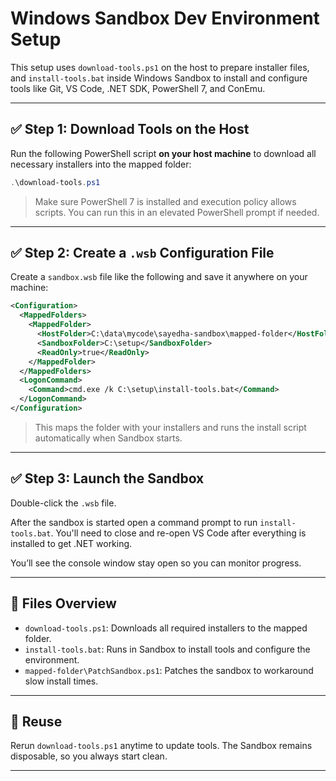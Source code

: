 # Windows Sandbox Dev Environment Setup

This setup uses `download-tools.ps1` on the host to prepare installer files, and `install-tools.bat` inside Windows Sandbox to install and configure tools like Git, VS Code, .NET SDK, PowerShell 7, and ConEmu.

---

## ✅ Step 1: Download Tools on the Host

Run the following PowerShell script **on your host machine** to download all necessary installers into the mapped folder:

```powershell
.\download-tools.ps1
```

> Make sure PowerShell 7 is installed and execution policy allows scripts. You can run this in an elevated PowerShell prompt if needed.

---

## ✅ Step 2: Create a `.wsb` Configuration File

Create a `sandbox.wsb` file like the following and save it anywhere on your machine:

```xml
<Configuration>
  <MappedFolders>
    <MappedFolder>
      <HostFolder>C:\data\mycode\sayedha-sandbox\mapped-folder</HostFolder>
      <SandboxFolder>C:\setup</SandboxFolder>
      <ReadOnly>true</ReadOnly>
    </MappedFolder>
  </MappedFolders>
  <LogonCommand>
    <Command>cmd.exe /k C:\setup\install-tools.bat</Command>
  </LogonCommand>
</Configuration>
```

> This maps the folder with your installers and runs the install script automatically when Sandbox starts.

---

## ✅ Step 3: Launch the Sandbox

Double-click the `.wsb` file. 

After the sandbox is started open a command prompt to run `install-tools.bat`.
You'll need to close and re-open VS Code after everything is installed to get .NET working.

You’ll see the console window stay open so you can monitor progress.

---

## 📁 Files Overview

- `download-tools.ps1`: Downloads all required installers to the mapped folder.
- `install-tools.bat`: Runs in Sandbox to install tools and configure the environment.
- `mapped-folder\PatchSandbox.ps1`: Patches the sandbox to workaround slow install times.
---

## 🔁 Reuse

Rerun `download-tools.ps1` anytime to update tools. The Sandbox remains disposable, so you always start clean.

---
